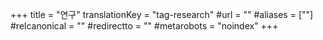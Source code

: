 +++
title = "연구"
translationKey = "tag-research"
#url = ""
#aliases = [""]
#relcanonical = ""
#redirectto = ""
#metarobots = "noindex"
+++
